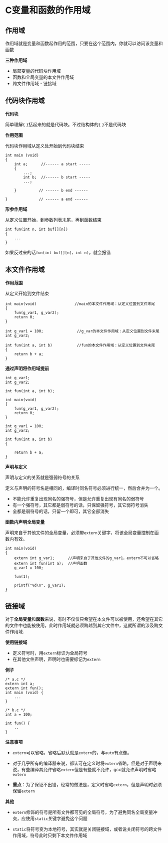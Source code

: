 # C变量和函数的作用域

## 作用域
作用域就是变量和函数起作用的范围，只要在这个范围内，你就可以访问该变量和函数

**三种作用域**

- 局部变量的代码块作用域
- 函数和全局变量的本文件作用域
- 跨文件作用域 - 链接域

## 代码块作用域

**代码块**

简单理解`{` `}`括起来的就是代码块。不过结构体的`{` `}`不是代码块

**作用范围**

代码块作用域从定义处开始到代码块结束

```
int main (void)
{
    int a;      //------ a start -----
    {   
        ...;
        int b;  //------ b start -----
        ...;

    }          // ------ b end ------

}              // ------ a end ------
```

**形参作用域**

从定义位置开始，到参数列表末尾，再到函数结束

```
int fun(int n, int buf[][n])
{
    ...
}
```

如果反过来的话`fun(int buf[][n]，int n)`，就会报错

## 本文件作用域

**作用范围**

从定义开始到文件结束

```
int main(void)                 //main的本文件作用域：从定义位置到文件末尾
{                   
    fun(g_var1, g_var2);                    
    return 0;
}

int g_var1 = 100;               //g_var的本文件作用域：从定义位置到文件末尾
int g_var2;                     

int fun(int a, int b)           //fun的本文件作用域：从定义位置到文件末尾       
{                                                                                          
    return b + a;                                              
}
```

**通过声明将作用域提前**

```
int g_var1;
int g_var2;

int fun(int a, int b);

int main(void)    
{
    fun(g_var1, g_var2);
    return 0;
}

int g_var1 = 100;    
int g_var2;

int fun(int a, int b)    
{

    return b + a;
}
```

**声明与定义**

声明与定义的关系就是强弱符号的关系

定义与声明的符号名是相同的，编译时同名符号必须进行统一，然后合并为一个。

- 不能允许重复出现同名的强符号，但是允许重复出现有同名的弱符号
- 有一个强符号，其它都是弱符号的话，只保留强符号，其它弱符号消失
- 全都是弱符号的话，只留一个即可，其它全部消失


**函数内声明全局变量**

声明来自于其他文件的全局变量，必须带`extern`关键字，将该全局变量控制在函数内有效。

```
int main(void)    
{
    extern int g_var1;      //声明来自于其他文件的g_var1，extern不可以省略  
    extern int fun(int a);  //声明函数
    g_var1 = 100;

    fun(1);

    printf("%d\n", g_var1);
}
```

## 链接域

对于**全局变量**和**函数**来说，有时不仅仅只希望在本文件可以被使用，还希望在其它的文件中也能被使用，此时作用域就必须跨越到其它文件中，这就所谓的涉及跨文件作用域.

**使用链接域**

- 定义符号时，用`extern`标识为全局符号
- 在其他文件声明，声明时也需要标记为`extern`

**例子**

```
/* a.c */
extern int a;
extern int fun();
int main (void) {
    ...
}

/* b.c */
int a = 100;

int fun() {
    ..  
}
```

**注意事项**

- `extern`可以省略，省略后默认就是`extern`的，与`auto`有点像。

- 对于几乎所有的编译器来说，都认可在定义时将`extern`省略，但是对于声明来说，有些编译其允许省略`extern`但是有些就不允许，gcc就允许声明时省略`extern`

- **重点**：为了保证不出错，经常的做法是，定义时省略`extern`，但是声明时必须保留`extern`


**其他**

- `extern`修饰的符号是所有文件都可见的全局符号，为了避免同名全局变量冲突，应使用`static`关键字避免这个问题

- `static`将符号变为本地符号，其实就是关闭链接域，或者说关闭符号的跨文件作用域，符号此时只剩下本文件作用域
